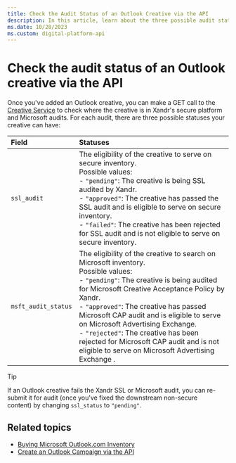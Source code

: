 ```yaml
---
title: Check the Audit Status of an Outlook Creative via the API
description: In this article, learn about the three possible audit statuses of an Outlook creative via the API.
ms.date: 10/28/2023
ms.custom: digital-platform-api
---
```


# Check the audit status of an Outlook creative via the API

Once you've added an Outlook creative, you can make a GET call to the [Creative Service](creative-service.md) to check where the creative is in Xandr's secure platform and Microsoft audits. For each audit, there are three possible statuses your creative can have:

| Field | Statuses |
|:---|:---|
| `ssl_audit` | The eligibility of the creative to serve on secure inventory. <br>Possible values:<br> - `"pending"`: The creative is being SSL audited by Xandr.<br> - `"approved"`: The creative has passed the SSL audit and is eligible to serve on secure inventory.<br> - `"failed"`: The creative has been rejected for SSL audit and is not eligible to serve on secure inventory. |
| `msft_audit_status` | The eligibility of the creative to search on Microsoft inventory. <br>Possible values:<br> - `"pending"`: The creative is being audited for Microsoft Creative Acceptance Policy by Xandr.<br> - `"approved"`: The creative has passed Microsoft CAP audit and is eligible to serve on Microsoft Advertising Exchange.<br> - `"rejected"`: The creative has been rejected for Microsoft CAP audit and is not eligible to serve on Microsoft Advertising Exchange .  |

> [!TIP]
> If an Outlook creative fails the Xandr SSL or Microsoft audit, you can re-submit it for audit (once you've fixed the downstream non-secure content) by changing `ssl_status` to `"pending"`.

## Related topics

- [Buying Microsoft Outlook.com Inventory](buying-microsoft-outlook-com-inventory.md)
- [Create an Outlook Campaign via the API](create-an-outlook-campaign-via-the-api.md)
